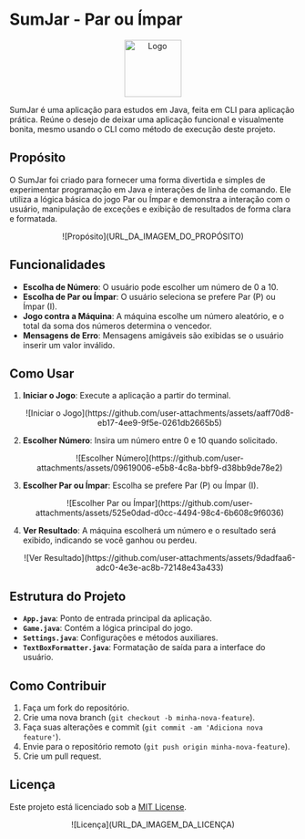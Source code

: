 # SumJar - Par ou Ímpar

<p align="center">
    <img src="https://upload.wikimedia.org/wikipedia/commons/6/60/Java_Logo_256x256.png" alt="Logo" width="100"/>
</p>

SumJar é uma aplicação para estudos em Java, feita em CLI para aplicação prática. Reúne o desejo de deixar uma aplicação funcional e visualmente bonita, mesmo usando o CLI como método de execução deste projeto.

## Propósito

O SumJar foi criado para fornecer uma forma divertida e simples de experimentar programação em Java e interações de linha de comando. Ele utiliza a lógica básica do jogo Par ou Ímpar e demonstra a interação com o usuário, manipulação de exceções e exibição de resultados de forma clara e formatada.

<p align="center">
    ![Propósito](URL_DA_IMAGEM_DO_PROPÓSITO)
</p>

## Funcionalidades

- **Escolha de Número**: O usuário pode escolher um número de 0 a 10.
- **Escolha de Par ou Ímpar**: O usuário seleciona se prefere Par (P) ou Ímpar (I).
- **Jogo contra a Máquina**: A máquina escolhe um número aleatório, e o total da soma dos números determina o vencedor.
- **Mensagens de Erro**: Mensagens amigáveis são exibidas se o usuário inserir um valor inválido.

## Como Usar

1. **Iniciar o Jogo**: Execute a aplicação a partir do terminal.
   <p align="center">
       ![Iniciar o Jogo](https://github.com/user-attachments/assets/aaff70d8-eb17-4ee9-9f5e-0261db2665b5)
   </p>

2. **Escolher Número**: Insira um número entre 0 e 10 quando solicitado.
   <p align="center">
       ![Escolher Número](https://github.com/user-attachments/assets/09619006-e5b8-4c8a-bbf9-d38bb9de78e2)
   </p>

3. **Escolher Par ou Ímpar**: Escolha se prefere Par (P) ou Ímpar (I).
   <p align="center">
       ![Escolher Par ou Ímpar](https://github.com/user-attachments/assets/525e0dad-d0cc-4494-98c4-6b608c9f6036)
   </p>

4. **Ver Resultado**: A máquina escolherá um número e o resultado será exibido, indicando se você ganhou ou perdeu.
   <p align="center">
       ![Ver Resultado](https://github.com/user-attachments/assets/9dadfaa6-adc0-4e3e-ac8b-72148e43a433)
   </p>

## Estrutura do Projeto

- **`App.java`**: Ponto de entrada principal da aplicação.
- **`Game.java`**: Contém a lógica principal do jogo.
- **`Settings.java`**: Configurações e métodos auxiliares.
- **`TextBoxFormatter.java`**: Formatação de saída para a interface do usuário.

## Como Contribuir

1. Faça um fork do repositório.
2. Crie uma nova branch (`git checkout -b minha-nova-feature`).
3. Faça suas alterações e commit (`git commit -am 'Adiciona nova feature'`).
4. Envie para o repositório remoto (`git push origin minha-nova-feature`).
5. Crie um pull request.

## Licença

Este projeto está licenciado sob a [MIT License](LICENSE).

<p align="center">
    ![Licença](URL_DA_IMAGEM_DA_LICENÇA)
</p>
